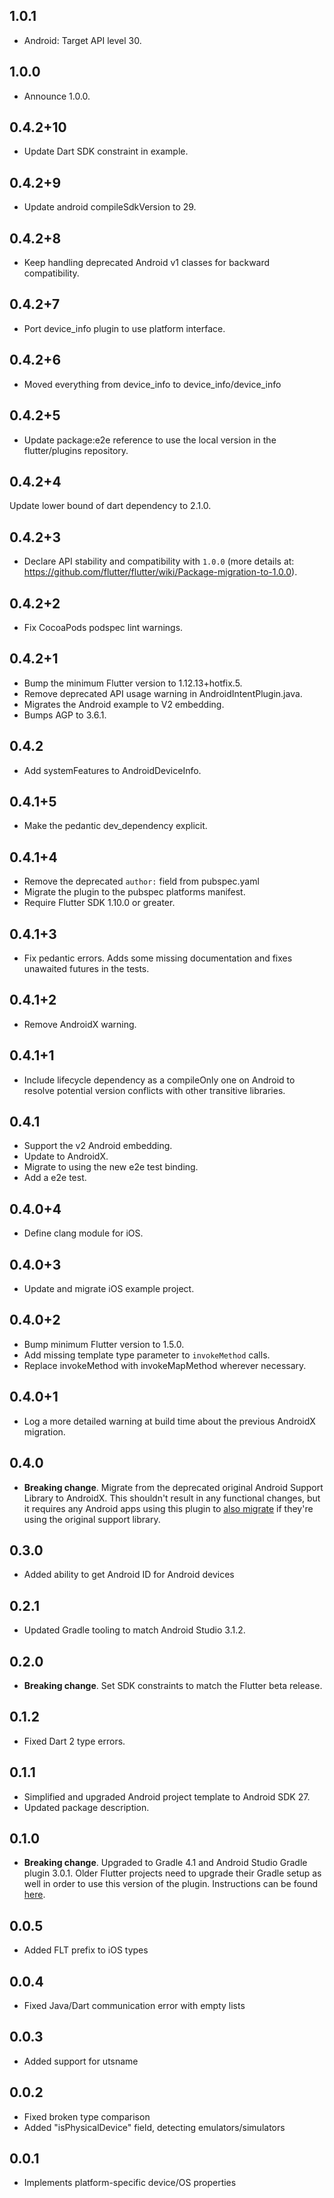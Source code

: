 ## 1.0.1

* Android: Target API level 30.

## 1.0.0

* Announce 1.0.0.

## 0.4.2+10

* Update Dart SDK constraint in example.

## 0.4.2+9

* Update android compileSdkVersion to 29.

## 0.4.2+8

* Keep handling deprecated Android v1 classes for backward compatibility.

## 0.4.2+7

* Port device_info plugin to use platform interface.

## 0.4.2+6

* Moved everything from device_info to device_info/device_info

## 0.4.2+5

* Update package:e2e reference to use the local version in the flutter/plugins
  repository.

## 0.4.2+4

Update lower bound of dart dependency to 2.1.0.

## 0.4.2+3

* Declare API stability and compatibility with `1.0.0` (more details at: https://github.com/flutter/flutter/wiki/Package-migration-to-1.0.0).

## 0.4.2+2

* Fix CocoaPods podspec lint warnings.

## 0.4.2+1

* Bump the minimum Flutter version to 1.12.13+hotfix.5.
* Remove deprecated API usage warning in AndroidIntentPlugin.java.
* Migrates the Android example to V2 embedding.
* Bumps AGP to 3.6.1.

## 0.4.2

* Add systemFeatures to AndroidDeviceInfo.

## 0.4.1+5

* Make the pedantic dev_dependency explicit.

## 0.4.1+4

* Remove the deprecated `author:` field from pubspec.yaml
* Migrate the plugin to the pubspec platforms manifest.
* Require Flutter SDK 1.10.0 or greater.

## 0.4.1+3

* Fix pedantic errors. Adds some missing documentation and fixes unawaited
  futures in the tests.

## 0.4.1+2

* Remove AndroidX warning.

## 0.4.1+1

* Include lifecycle dependency as a compileOnly one on Android to resolve
  potential version conflicts with other transitive libraries.

## 0.4.1

* Support the v2 Android embedding.
* Update to AndroidX.
* Migrate to using the new e2e test binding.
* Add a e2e test.


## 0.4.0+4

* Define clang module for iOS.

## 0.4.0+3

* Update and migrate iOS example project.

## 0.4.0+2

* Bump minimum Flutter version to 1.5.0.
* Add missing template type parameter to `invokeMethod` calls.
* Replace invokeMethod with invokeMapMethod wherever necessary.

## 0.4.0+1

* Log a more detailed warning at build time about the previous AndroidX
  migration.

## 0.4.0

* **Breaking change**. Migrate from the deprecated original Android Support
  Library to AndroidX. This shouldn't result in any functional changes, but it
  requires any Android apps using this plugin to [also
  migrate](https://developer.android.com/jetpack/androidx/migrate) if they're
  using the original support library.

## 0.3.0

* Added ability to get Android ID for Android devices

## 0.2.1

* Updated Gradle tooling to match Android Studio 3.1.2.

## 0.2.0

* **Breaking change**. Set SDK constraints to match the Flutter beta release.

## 0.1.2

* Fixed Dart 2 type errors.

## 0.1.1

* Simplified and upgraded Android project template to Android SDK 27.
* Updated package description.

## 0.1.0

* **Breaking change**. Upgraded to Gradle 4.1 and Android Studio Gradle plugin
  3.0.1. Older Flutter projects need to upgrade their Gradle setup as well in
  order to use this version of the plugin. Instructions can be found
  [here](https://github.com/flutter/flutter/wiki/Updating-Flutter-projects-to-Gradle-4.1-and-Android-Studio-Gradle-plugin-3.0.1).

## 0.0.5

* Added FLT prefix to iOS types

## 0.0.4

* Fixed Java/Dart communication error with empty lists

## 0.0.3

* Added support for utsname

## 0.0.2

* Fixed broken type comparison
* Added "isPhysicalDevice" field, detecting emulators/simulators

## 0.0.1

* Implements platform-specific device/OS properties

